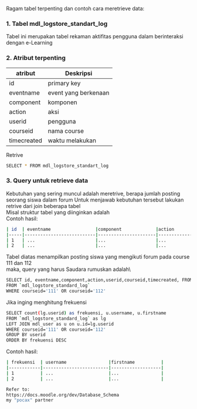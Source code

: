 Ragam tabel terpenting dan contoh cara meretrieve data:  
  
  
### 1. Tabel mdl_logstore_standart_log  
Tabel ini merupakan tabel rekaman aktifitas pengguna dalam berinteraksi dengan e-Learning


### 2. Atribut terpenting  
| atribut            | Deskripsi                          |
| ------------------ | -----------------------------------|
| id                 | primary key                        |
| eventname          | event yang berkenaan               | 
| component          | komponen                           | 
| action             | aksi                               | 
| userid             | pengguna                           | 
| courseid           | nama course                        | 
| timecreated        | waktu melakukan                    |   
  
Retrive
```bash
SELECT * FROM mdl_logstore_standart_log
```  
  
### 3. Query untuk retrieve data
Kebutuhan yang sering muncul adalah meretrive, berapa jumlah posting seorang siswa dalam forum
Untuk menjawab kebutuhan tersebut lakukan retrive dari join beberapa tabel\
Misal struktur tabel yang diinginkan adalah\
Contoh hasil:  
```bash
| id  | eventname                 |component             |action        |userid           |courseid       | timecreated    |tc            |
|-----|---------------------------|----------------------|--------------|-----------------|---------------|----------------|--------------|
| 1   | ...                       |...                   |...           |...              |...            | ...            |...           |
| 2   | ...                       |...                   |...           |...              |...            | ...            |...           |
```   
Tabel diatas menampilkan posting siswa yang mengikuti forum pada course 111 dan 112\
maka, query yang harus Saudara rumuskan adalah\  
```bash
SELECT id, eventname,component,action,userid,courseid,timecreated, FROM_UNIXTIME(timecreated) as tc
FROM `mdl_logstore_standard_log`
WHERE courseid='111' OR courseid='112'
```  
  
Jika inging menghitung frekuensi  
```bash
SELECT count(lg.userid) as frekuensi, u.username, u.firstname
FROM `mdl_logstore_standard_log` as lg
LEFT JOIN mdl_user as u on u.id=lg.userid
WHERE courseid='111' OR courseid='112'
GROUP BY userid
ORDER BY frekuensi DESC
```  
  
Contoh hasil:  
```bash
| frekuensi  | username                |firstname          |
|------------|-------------------------|-------------------|
| 1          | ...                     |...                |
| 2          | ...                     |...                |

Refer to:  
https://docs.moodle.org/dev/Database_Schema
my "pocax" partner